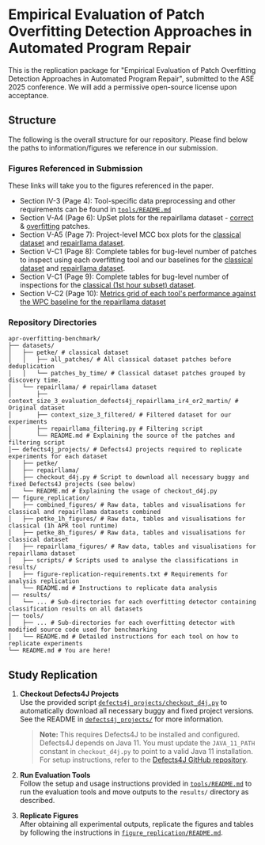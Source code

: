 # Empirical Evaluation of Patch Overfitting Detection Approaches in Automated Program Repair
This is the replication package for "Empirical Evaluation of Patch Overfitting Detection Approaches in Automated Program Repair", submitted to the ASE 2025 conference. We will add a permissive open-source license upon acceptance.

## Structure

The following is the overall structure for our repository. Please find below the paths to information/figures we reference in our submission.

### Figures Referenced in Submission

These links will take you to the figures referenced in the paper.

- Section IV-3 (Page 4): Tool-specific data preprocessing and other requirements can be found in [`tools/README.md`](./tools/README.md)
- Section V-A4 (Page 6): UpSet plots for the repairllama dataset - [correct](./figure_replication/repairllama_figures/visualisations/rq1/correctly_classified_correct_patches.png) & [overfitting](./figure_replication/repairllama_figures/visualisations/rq1/correctly_classified_overfitting_patches.png) patches.
- Section V-A5 (Page 7): Project-level MCC box plots for the [classical dataset](./figure_replication/petke_8h_figures/visualisations/rq1/project_boxplot.png) and [repairllama dataset](./figure_replication/repairllama_figures/visualisations/rq1/project_boxplot.png).
- Section V-C1 (Page 8): Complete tables for bug-level number of patches to inspect using each overfitting tool and our baselines for the [classical dataset](./figure_replication/petke_8h_figures/tables/rq3/rs-combined.tex) and [repairllama dataset](./figure_replication/repairllama_figures/tables/rq3/rs-combined.tex).
- Section V-C1 (Page 9): Complete tables for bug-level number of inspections for the [classical (1st hour subset) dataset](./figure_replication/petke_1h_figures/tables/rq3/rs-combined.tex).
- Section V-C2 (Page 10): [Metrics grid of each tool's performance against the WPC baseline for the repairllama dataset](./figure_replication/repairllama_figures/visualisations/rq3/tools_vs_wbc.png)

### Repository Directories

```
apr-overfitting-benchmark/
├── datasets/
│   ├── petke/ # classical dataset
│   │   ├── all_patches/ # All classical dataset patches before deduplication
│   │   └── patches_by_time/ # Classical dataset patches grouped by discovery time.
│   └── repairllama/ # repairllama dataset
│       ├── context_size_3_evaluation_defects4j_repairllama_ir4_or2_martin/ # Original dataset
│       ├── context_size_3_filtered/ # Filtered dataset for our experiments
│       ├── repairllama_filtering.py # Filtering script
│       └── README.md # Explaining the source of the patches and filtering script
│── defects4j_projects/ # Defects4J projects required to replicate experiments for each dataset
│   ├── petke/ 
│   ├── repairllama/
│   ├── checkout_d4j.py # Script to download all necessary buggy and fixed Defects4J projects (see below)
│   └── README.md # Explaining the usage of checkout_d4j.py
│── figure_replication/
│   ├── combined_figures/ # Raw data, tables and visualisations for classical and repairllama datasets combined 
│   ├── petke_1h_figures/ # Raw data, tables and visualisations for classical (1h APR tool runtime)
│   ├── petke_8h_figures/ # Raw data, tables and visualisations for classical dataset
│   ├── repairllama_figures/ # Raw data, tables and visualisations for repairllama dataset
│   ├── scripts/ # Scripts used to analyse the classifications in results/
│   ├── figure-replication-requirements.txt # Requirements for analysis replication
│   └── README.md # Instructions to replicate data analysis
│── results/
│   └── ... # Sub-directories for each overfitting detector containing classification results on all datasets
│── tools/
│   ├── ... # Sub-directories for each overfitting detector with modified source code used for benchmarking
│   └── README.md # Detailed instructions for each tool on how to replicate experiments
└── README.md # You are here!
```

## Study Replication

1. **Checkout Defects4J Projects**  
   Use the provided script [`defects4j_projects/checkout_d4j.py`](defects4j_projects/checkout_d4j.py) to automatically download all necessary buggy and fixed project versions. See the README in [`defects4j_projects/`](defects4j_projects/) for more information.

   > **Note:** This requires Defects4J to be installed and configured. Defects4J depends on Java 11. You must update the `JAVA_11_PATH` constant in `checkout_d4j.py` to point to a valid Java 11 installation.  
   > For setup instructions, refer to the [Defects4J GitHub repository](https://github.com/rjust/defects4j).

2. **Run Evaluation Tools**  
   Follow the setup and usage instructions provided in [`tools/README.md`](tools/README.md) to run the evaluation tools and move outputs to the `results/` directory as described.

3. **Replicate Figures**  
   After obtaining all experimental outputs, replicate the figures and tables by following the instructions in [`figure_replication/README.md`](figure_replication/README.md).
